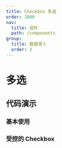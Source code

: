 ```yaml
---
title: Checkbox 多选
order: 1000
nav:
  title: 组件
  path: /components
group:
  title: 数据录入
  order: 2
---
```


# 多选

## 代码演示

### 基本使用

<code src="./demo/base.tsx"></code>

### 受控的 Checkbox

<code src="./demo/controlled.tsx"></code>

